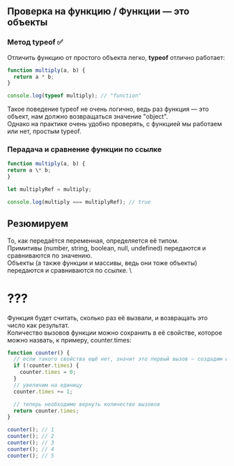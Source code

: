 ## Проверка на функцию / Функции — это объекты

### Метод typeof ✅

Отличить функцию от простого объекта легко, **typeof** отлично работает:

```javascript
function multiply(a, b) {
  return a * b;
}

console.log(typeof multiply); // "function"
```

Такое поведение typeof не очень логично, ведь раз функция — это объект, нам должно возвращаться значение "object". \
Однако на практике очень удобно проверять, с функцией мы работаем или нет, простым typeof.

### Перадача и сравнение функции по ссылке

```javascript
function multiply(a, b) {
return a \* b;
}

let multiplyRef = multiply;

console.log(multiply === multiplyRef); // true
```

## Резюмируем

То, как передаётся переменная, определяется её типом. \
Примитивы (number, string, boolean, null, undefined) передаются и сравниваются по значению. \
Объекты (а также функции и массивы, ведь они тоже объекты) передаются и сравниваются по ссылке. \

# ???

Функция будет считать, сколько раз её вызвали, и возвращать это число как результат. \
Количество вызовов функции можно сохранить в её свойстве, которое можно назвать, к примеру, counter.times:

```javascript
function counter() {
  // если такого свойства ещё нет, значит это первый вызов — создадим его
  if (!counter.times) {
    counter.times = 0;
  }
  // увеличим на единицу
  counter.times += 1;

  // теперь необходимо вернуть количество вызовов
  return counter.times;
}
```

```javascript
counter(); // 1
counter(); // 2
counter(); // 3
counter(); // 4
counter(); // 5
```
